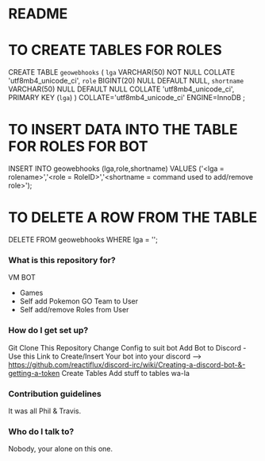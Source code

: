 # README #

TO CREATE TABLES FOR ROLES
==========================
CREATE TABLE `geowebhooks` (
`lga` VARCHAR(50) NOT NULL COLLATE 'utf8mb4_unicode_ci',
`role` BIGINT(20) NULL DEFAULT NULL,
`shortname` VARCHAR(50) NULL DEFAULT NULL COLLATE 'utf8mb4_unicode_ci',
PRIMARY KEY (`lga`)
)
COLLATE='utf8mb4_unicode_ci'
ENGINE=InnoDB
;

TO INSERT DATA INTO THE TABLE FOR ROLES FOR BOT
===============================================
INSERT INTO geowebhooks (lga,role,shortname) VALUES ('<lga = rolename>','<role = RoleID>','<shortname = command used to add/remove role>');

TO DELETE A ROW FROM THE TABLE
==============================
DELETE FROM geowebhooks WHERE lga = '<lga>';


### What is this repository for? ###

VM BOT
 - Games
 - Self add Pokemon GO Team to User
 - Self add/remove Roles from User

### How do I get set up? ###

Git Clone This Repository
Change Config to suit bot
Add Bot to Discord - Use this Link to Create/Insert Your bot into your discord --> https://github.com/reactiflux/discord-irc/wiki/Creating-a-discord-bot-&-getting-a-token
Create Tables
Add stuff to tables
wa-la

### Contribution guidelines ###

It was all Phil & Travis.

### Who do I talk to? ###

Nobody, your alone on this one.
